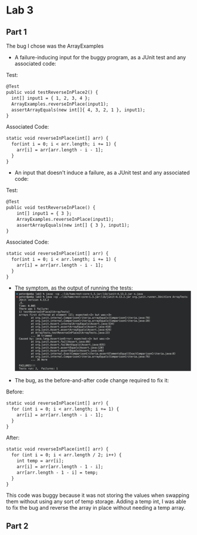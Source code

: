 # Lab 3

## Part 1
The bug I chose was the ArrayExamples
- A failure-inducing input for the buggy program, as a JUnit test and any associated code:

Test:
```
@Test 
public void testReverseInPlace2() {
  int[] input1 = { 1, 2, 3, 4 };
  ArrayExamples.reverseInPlace(input1);
  assertArrayEquals(new int[]{ 4, 3, 2, 1 }, input1);
}
```
Associated Code: 
```
static void reverseInPlace(int[] arr) {
  for(int i = 0; i < arr.length; i += 1) {
    arr[i] = arr[arr.length - i - 1];
  }
}
```

- An input that doesn't induce a failure, as a JUnit test and any associated code:

Test:
```
@Test 
public void testReverseInPlace() {
    int[] input1 = { 3 };
    ArrayExamples.reverseInPlace(input1);
    assertArrayEquals(new int[] { 3 }, input1);
}
```
Associated Code: 
```
static void reverseInPlace(int[] arr) {
  for(int i = 0; i < arr.length; i += 1) {
    arr[i] = arr[arr.length - i - 1];
  }
}
```

- The symptom, as the output of running the tests:
![Image](img/symptomImg.png)


- The bug, as the before-and-after code change required to fix it:

Before:
```
static void reverseInPlace(int[] arr) {
  for (int i = 0; i < arr.length; i += 1) {
    arr[i] = arr[arr.length - i - 1];
  }
}
```
After:
```
static void reverseInPlace(int[] arr) {  
  for (int i = 0; i < arr.length / 2; i++) {
    int temp = arr[i];
    arr[i] = arr[arr.length - 1 - i];
    arr[arr.length - 1 - i] = temp;
  }
}
```

This code was buggy because it was not storing the values when swapping them without using any sort of temp storage. Adding a temp int, I was able to fix the bug and reverse the array in place without needing a temp array.


## Part 2
